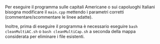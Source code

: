
Per eseguire il programma sulle capitali Americane o sui capoluoghi Italiani bisogna modificare il `main.cpp` mettendo i parametri corretti (commentare/scommentare le linee adatte). 


Inoltre, prima di eseguire il programma è necessario eseguire `bash cleanMultiAC.sh` o `bash cleanMultiCap.sh` a seconda della mappa considerata per eliminare i file esistenti.

